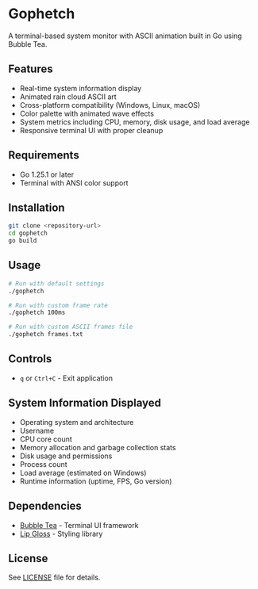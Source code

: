 # Gophetch

A terminal-based system monitor with ASCII animation built in Go using Bubble Tea.

## Features

- Real-time system information display
- Animated rain cloud ASCII art
- Cross-platform compatibility (Windows, Linux, macOS)
- Color palette with animated wave effects
- System metrics including CPU, memory, disk usage, and load average
- Responsive terminal UI with proper cleanup

## Requirements

- Go 1.25.1 or later
- Terminal with ANSI color support

## Installation

```bash
git clone <repository-url>
cd gophetch
go build
```

## Usage

```bash
# Run with default settings
./gophetch

# Run with custom frame rate
./gophetch 100ms

# Run with custom ASCII frames file
./gophetch frames.txt
```

## Controls

- `q` or `Ctrl+C` - Exit application

## System Information Displayed

- Operating system and architecture
- Username
- CPU core count
- Memory allocation and garbage collection stats
- Disk usage and permissions
- Process count
- Load average (estimated on Windows)
- Runtime information (uptime, FPS, Go version)

## Dependencies

- [Bubble Tea](https://github.com/charmbracelet/bubbletea) - Terminal UI framework
- [Lip Gloss](https://github.com/charmbracelet/lipgloss) - Styling library

## License

See [LICENSE](LICENSE) file for details.
